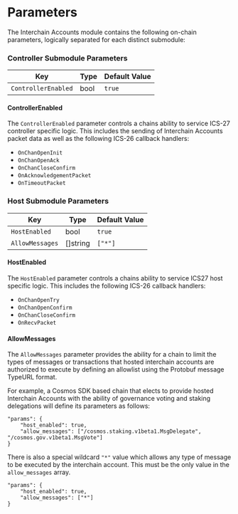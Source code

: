 <!--
order: 4
-->

# Parameters

The Interchain Accounts module contains the following on-chain parameters, logically separated for each distinct submodule:

### Controller Submodule Parameters

| Key                    | Type | Default Value |
|------------------------|------|---------------|
| `ControllerEnabled`    | bool | `true`        |

#### ControllerEnabled

The `ControllerEnabled` parameter controls a chains ability to service ICS-27 controller specific logic. This includes the sending of Interchain Accounts packet data as well as the following ICS-26 callback handlers:
- `OnChanOpenInit`
- `OnChanOpenAck`
- `OnChanCloseConfirm`
- `OnAcknowledgementPacket`
- `OnTimeoutPacket`

### Host Submodule Parameters

| Key                    | Type     | Default Value |
|------------------------|----------|---------------|
| `HostEnabled`          | bool     | `true`        |
| `AllowMessages`        | []string | `["*"]`       |

#### HostEnabled

The `HostEnabled` parameter controls a chains ability to service ICS27 host specific logic. This includes the following ICS-26 callback handlers:
- `OnChanOpenTry`
- `OnChanOpenConfirm`
- `OnChanCloseConfirm`
- `OnRecvPacket`

#### AllowMessages

The `AllowMessages` parameter provides the ability for a chain to limit the types of messages or transactions that hosted interchain accounts are authorized to execute by defining an allowlist using the Protobuf message TypeURL format.

For example, a Cosmos SDK based chain that elects to provide hosted Interchain Accounts with the ability of governance voting and staking delegations will define its parameters as follows:

```
"params": {
    "host_enabled": true,
    "allow_messages": ["/cosmos.staking.v1beta1.MsgDelegate", "/cosmos.gov.v1beta1.MsgVote"]
}
```
There is also a special wildcard `"*"` value which allows any type of message to be executed by the interchain account. This must be the only value in the `allow_messages` array.

```
"params": {
    "host_enabled": true,
    "allow_messages": ["*"]
}
```
